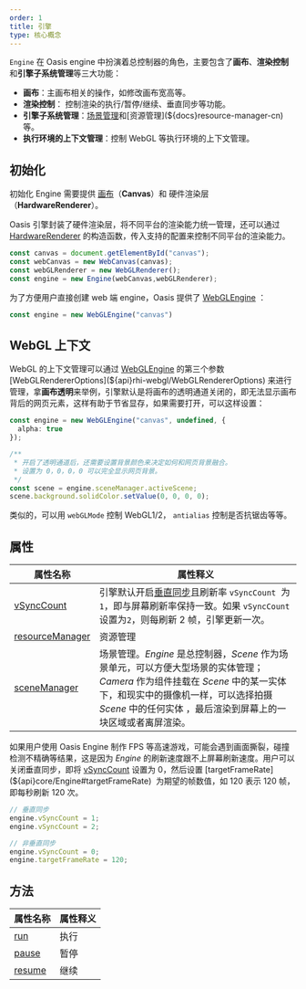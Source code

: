 ```yaml
---
order: 1
title: 引擎
type: 核心概念
---
```


`Engine` 在 Oasis engine 中扮演着总控制器的角色，主要包含了**画布**、**渲染控制**和**引擎子系统管理**等三大功能：

- **画布**：主画布相关的操作，如修改画布宽高等。
- **渲染控制**： 控制渲染的执行/暂停/继续、垂直同步等功能。
- **引擎子系统管理**：[场景管理](${docs}scene-cn)和[资源管理](${docs}resource-manager-cn)等。
- **执行环境的上下文管理**：控制 WebGL 等执行环境的上下文管理。

## 初始化

初始化 Engine 需要提供 [画布](${docs}canvas-cn)（**Canvas**）和 硬件渲染层 （**HardwareRenderer**）。

Oasis 引擎封装了硬件渲染层，将不同平台的渲染能力统一管理，还可以通过 [HardwareRenderer](${api}core/IHardwareRenderer) 的构造函数，传入支持的配置来控制不同平台的渲染能力。


```typescript
const canvas = document.getElementById("canvas");
const webCanvas = new WebCanvas(canvas);
const webGLRenderer = new WebGLRenderer();
const engine = new Engine(webCanvas,webGLRenderer);
```


为了方便用户直接创建 web 端 engine，Oasis 提供了 [WebGLEngine](${api}rhi-webgl/WebGLEngine) ：

```typescript
const engine = new WebGLEngine("canvas")
```

## WebGL 上下文

WebGL 的上下文管理可以通过 [WebGLEngine](${api}rhi-webgl/WebGLEngine) 的第三个参数 [WebGLRendererOptions](${api}rhi-webgl/WebGLRendererOptions) 来进行管理，拿**画布透明**来举例，引擎默认是将画布的透明通道关闭的，即无法显示画布背后的网页元素，这样有助于节省显存，如果需要打开，可以这样设置：

```typescript
const engine = new WebGLEngine("canvas", undefined, {
  alpha: true
});

/**
 * 开启了透明通道后，还需要设置背景颜色来决定如何和网页背景融合。
 * 设置为 0，0，0，0 可以完全显示网页背景。
 */
const scene = engine.sceneManager.activeScene;
scene.background.solidColor.setValue(0, 0, 0, 0);
```

类似的，可以用 `webGLMode` 控制 WebGL1/2， `antialias` 控制是否抗锯齿等等。


## 属性
| 属性名称 | 属性释义 |
| --- | --- |
| [vSyncCount](${api}core/Engine#vSyncCount) | 引擎默认开启[垂直同步](https://baike.baidu.com/item/%E5%9E%82%E7%9B%B4%E5%90%8C%E6%AD%A5/7263524?fromtitle=V-Sync&fromid=691778)且刷新率 `vSyncCount`  为`1`，即与屏幕刷新率保持一致。如果 `vSyncCount` 设置为`2`，则每刷新 2 帧，引擎更新一次。 |
| [resourceManager](${api}core/Engine#resourceManager) | 资源管理 |
| [sceneManager](${api}core/Engine#sceneManager) | 场景管理。*Engine* 是总控制器，*Scene* 作为场景单元，可以方便大型场景的实体管理；*Camera* 作为组件挂载在 *Scene* 中的某一实体下，和现实中的摄像机一样，可以选择拍摄 *Scene* 中的任何实体 ，最后渲染到屏幕上的一块区域或者离屏渲染。|

如果用户使用 Oasis Engine 制作 FPS 等高速游戏，可能会遇到画面撕裂，碰撞检测不精确等结果，这是因为 *Engine* 的刷新速度跟不上屏幕刷新速度。用户可以关闭垂直同步，即将 [vSyncCount](${api}core/Engine#vSyncCount) 设置为 0，然后设置 [targetFrameRate](${api}core/Engine#targetFrameRate)  为期望的帧数值，如 120 表示 120 帧，即每秒刷新 120 次。

```typescript
// 垂直同步
engine.vSyncCount = 1;
engine.vSyncCount = 2;

// 非垂直同步
engine.vSyncCount = 0;
engine.targetFrameRate = 120;
```

## 方法

| 属性名称 | 属性释义 |
| --- | --- |
| [run](${api}core/Engine#run) | 执行 |
| [pause](${api}core/Engine#pause) | 暂停 |
| [resume](${api}core/Engine#resume) | 继续 |

